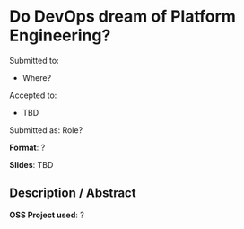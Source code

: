 # Do DevOps dream of Platform Engineering?

Submitted to:
- Where?

Accepted to: 
- TBD

Submitted as: Role?

**Format**: ?

**Slides**: TBD

## Description / Abstract

**OSS Project used**: ?